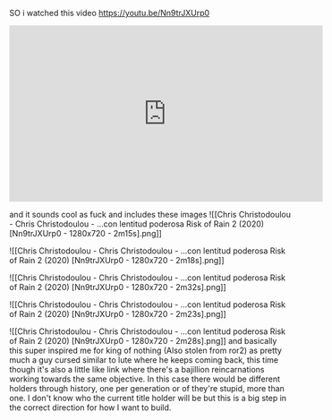 SO i watched this video https://youtu.be/Nn9trJXUrp0 
<iframe width="560" height="315" src="https://www.youtube.com/embed/Nn9trJXUrp0?si=rDQKpnb7rUa_m90v" title="YouTube video player" frameborder="0" allow="accelerometer; autoplay; clipboard-write; encrypted-media; gyroscope; picture-in-picture; web-share" allowfullscreen></iframe>

and it sounds cool as fuck and includes these images
![[Chris Christodoulou - Chris Christodoulou - …con lentitud poderosa Risk of Rain 2 (2020) [Nn9trJXUrp0 - 1280x720 - 2m15s].png]]

![[Chris Christodoulou - Chris Christodoulou - …con lentitud poderosa Risk of Rain 2 (2020) [Nn9trJXUrp0 - 1280x720 - 2m18s].png]]

![[Chris Christodoulou - Chris Christodoulou - …con lentitud poderosa Risk of Rain 2 (2020) [Nn9trJXUrp0 - 1280x720 - 2m32s].png]]

![[Chris Christodoulou - Chris Christodoulou - …con lentitud poderosa Risk of Rain 2 (2020) [Nn9trJXUrp0 - 1280x720 - 2m23s].png]]

![[Chris Christodoulou - Chris Christodoulou - …con lentitud poderosa Risk of Rain 2 (2020) [Nn9trJXUrp0 - 1280x720 - 2m28s].png]]
and basically this super inspired me for king of nothing (Also stolen from ror2) as pretty much a guy cursed similar to lute where he keeps coming back, this time though it's also a little like link where there's a bajillion reincarnations working towards the same objective. In this case there would be different holders through history, one per generation or of they're stupid, more than one. I don't know who the current title holder will be but this is a big step in the correct direction for how I want to build. 